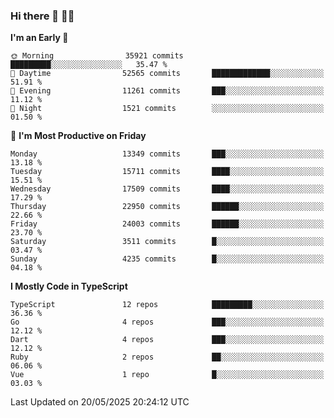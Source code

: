 ### Hi there 👋 🧑‍💻



<!--START_SECTION:waka-->
**I'm an Early 🐤** 

```text
🌞 Morning                35921 commits       █████████░░░░░░░░░░░░░░░░   35.47 % 
🌆 Daytime                52565 commits       █████████████░░░░░░░░░░░░   51.91 % 
🌃 Evening                11261 commits       ███░░░░░░░░░░░░░░░░░░░░░░   11.12 % 
🌙 Night                  1521 commits        ░░░░░░░░░░░░░░░░░░░░░░░░░   01.50 % 
```
📅 **I'm Most Productive on Friday** 

```text
Monday                   13349 commits       ███░░░░░░░░░░░░░░░░░░░░░░   13.18 % 
Tuesday                  15711 commits       ████░░░░░░░░░░░░░░░░░░░░░   15.51 % 
Wednesday                17509 commits       ████░░░░░░░░░░░░░░░░░░░░░   17.29 % 
Thursday                 22950 commits       ██████░░░░░░░░░░░░░░░░░░░   22.66 % 
Friday                   24003 commits       ██████░░░░░░░░░░░░░░░░░░░   23.70 % 
Saturday                 3511 commits        █░░░░░░░░░░░░░░░░░░░░░░░░   03.47 % 
Sunday                   4235 commits        █░░░░░░░░░░░░░░░░░░░░░░░░   04.18 % 
```


**I Mostly Code in TypeScript** 

```text
TypeScript               12 repos            █████████░░░░░░░░░░░░░░░░   36.36 % 
Go                       4 repos             ███░░░░░░░░░░░░░░░░░░░░░░   12.12 % 
Dart                     4 repos             ███░░░░░░░░░░░░░░░░░░░░░░   12.12 % 
Ruby                     2 repos             ██░░░░░░░░░░░░░░░░░░░░░░░   06.06 % 
Vue                      1 repo              █░░░░░░░░░░░░░░░░░░░░░░░░   03.03 % 
```




 Last Updated on 20/05/2025 20:24:12 UTC
<!--END_SECTION:waka-->


